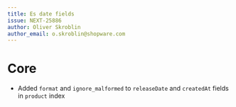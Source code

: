 ```yaml
---
title: Es date fields
issue: NEXT-25886
author: Oliver Skroblin
author_email: o.skroblin@shopware.com
---
```

# Core
* Added `format` and `ignore_malformed` to `releaseDate` and `createdAt` fields in `product` index
